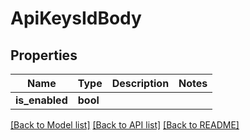 # ApiKeysIdBody

## Properties
Name | Type | Description | Notes
------------ | ------------- | ------------- | -------------
**is_enabled** | **bool** |  | 

[[Back to Model list]](./README.md#documentation-for-models) [[Back to API list]](../README.md#documentation-for-api-endpoints) [[Back to README]](../README.md)

